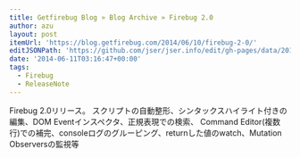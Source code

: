```yaml
---
title: Getfirebug Blog » Blog Archive » Firebug 2.0
author: azu
layout: post
itemUrl: 'https://blog.getfirebug.com/2014/06/10/firebug-2-0/'
editJSONPath: 'https://github.com/jser/jser.info/edit/gh-pages/data/2014/06/index.json'
date: '2014-06-11T03:16:47+00:00'
tags:
  - Firebug
  - ReleaseNote
---
```

Firebug 2.0リリース。
スクリプトの自動整形、シンタックスハイライト付きの編集、DOM Eventインスペクタ、正規表現での検索、 Command Editor(複数行)での補完、consoleログのグルーピング、returnした値のwatch、Mutation Observersの監視等
